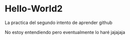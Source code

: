 # Hello-World2
La practica del segundo intento de aprender github


No estoy entendiendo
pero eventualmente lo haré
jajajaja
